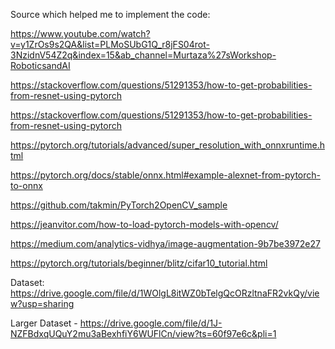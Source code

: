 Source which helped me to implement the code: 

https://www.youtube.com/watch?v=y1ZrOs9s2QA&list=PLMoSUbG1Q_r8jFS04rot-3NzidnV54Z2q&index=15&ab_channel=Murtaza%27sWorkshop-RoboticsandAI

https://stackoverflow.com/questions/51291353/how-to-get-probabilities-from-resnet-using-pytorch

https://stackoverflow.com/questions/51291353/how-to-get-probabilities-from-resnet-using-pytorch

https://pytorch.org/tutorials/advanced/super_resolution_with_onnxruntime.html

https://pytorch.org/docs/stable/onnx.html#example-alexnet-from-pytorch-to-onnx

https://github.com/takmin/PyTorch2OpenCV_sample

https://jeanvitor.com/how-to-load-pytorch-models-with-opencv/

https://medium.com/analytics-vidhya/image-augmentation-9b7be3972e27

https://pytorch.org/tutorials/beginner/blitz/cifar10_tutorial.html


Dataset: https://drive.google.com/file/d/1WOlgL8itWZ0bTelgQcORzltnaFR2vkQy/view?usp=sharing

Larger Dataset - https://drive.google.com/file/d/1J-NZFBdxqUQuY2mu3aBexhfiY6WUFlCn/view?ts=60f97e6c&pli=1